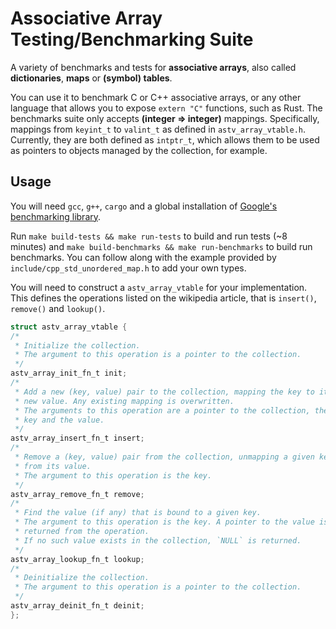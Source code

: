 # Associative Array Testing/Benchmarking Suite

A variety of benchmarks and tests for **associative arrays**, also
called **dictionaries**, **maps** or **(symbol) tables**.

You can use it to benchmark C or C++ associative arrays, or any other
language that allows you to expose `extern "C"` functions, such as Rust.
The benchmarks suite only accepts **(integer ⇒ integer)** mappings.
Specifically, mappings from `keyint_t` to `valint_t` as defined in
`astv_array_vtable.h`. Currently, they are both defined as `intptr_t`,
which allows them to be used as pointers to objects managed by the
collection, for example.

## Usage

You will need `gcc`, `g++`, `cargo` and a global installation of
[Google's benchmarking library](https://github.com/google/benchmark#installation).

Run `make build-tests && make run-tests` to build and run tests (~8
minutes) and `make build-benchmarks && make run-benchmarks` to build run
benchmarks. You can follow along with the example provided by
`include/cpp_std_unordered_map.h` to add your own types.

You will need to construct a `astv_array_vtable` for your
implementation. This defines the operations listed on the wikipedia
article, that is `insert()`, `remove()` and `lookup()`.

```c
struct astv_array_vtable {
/* 
 * Initialize the collection.  
 * The argument to this operation is a pointer to the collection.
 */
astv_array_init_fn_t init;
/* 
 * Add a new (key, value) pair to the collection, mapping the key to its
 * new value. Any existing mapping is overwritten.   
 * The arguments to this operation are a pointer to the collection, the 
 * key and the value.
 */
astv_array_insert_fn_t insert;
/*
 * Remove a (key, value) pair from the collection, unmapping a given key
 * from its value.  
 * The argument to this operation is the key.
 */
astv_array_remove_fn_t remove;
/*
 * Find the value (if any) that is bound to a given key.  
 * The argument to this operation is the key. A pointer to the value is
 * returned from the operation.  
 * If no such value exists in the collection, `NULL` is returned.
 */
astv_array_lookup_fn_t lookup;
/*
 * Deinitialize the collection.
 * The argument to this operation is a pointer to the collection. 
 */
astv_array_deinit_fn_t deinit;
};
```
